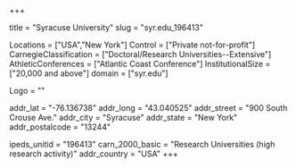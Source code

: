 
+++

title = "Syracuse University"
slug = "syr.edu_196413"

Locations = ["USA","New York"]
Control = ["Private not-for-profit"]
CarnegieClassification = ["Doctoral/Research Universities--Extensive"]
AthleticConferences = ["Atlantic Coast Conference"]
InstitutionalSize = ["20,000 and above"]
domain = ["syr.edu"]

Logo = ""

addr_lat = "-76.136738"
addr_long = "43.040525"
addr_street = "900 South Crouse Ave."
addr_city = "Syracuse"
addr_state = "New York"
addr_postalcode = "13244"

ipeds_unitid = "196413"
carn_2000_basic = "Research Universities (high research activity)"
addr_country = "USA"
+++
    
